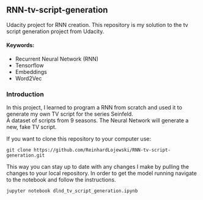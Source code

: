 
## RNN-tv-script-generation

Udacity project for RNN creation. This repository is my solution to the tv script generation project from Udacity.



#### Keywords:
* Recurrent Neural Network (RNN)
* Tensorflow
* Embeddings
* Word2Vec

### Introduction
In this project, I learned to program a RNN from  scratch and used it to generate my own TV script for the series Seinfeld.  
A dataset of scripts from 9 seasons. The Neural Network will generate a new, fake TV script.

If you want to clone this repository to your computer use:

`git clone https://github.com/ReinhardLojewski/RNN-tv-script-generation.git`

This way you can stay up to date with any changes I make by pulling the changes to your local repository. In order to get the model running navigate to the notebook and follow the instructions.  

`jupyter notebook dlnd_tv_script_generation.ipynb`


```python

```
